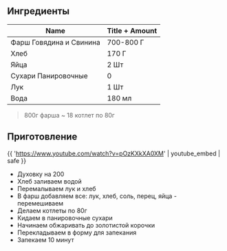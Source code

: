 ## Ингредиенты

| Name                    | Title + Amount |
|-------------------------|----------------|
| Фарш Говядина и Свинина | 700-800 Г      |
| Хлеб                    | 170 Г          |
| Яйца                    | 2 Шт           |
| Сухари Панировочные     | 0              |
| Лук                     | 1 Шт           |
| Вода                    | 180 мл         |

> 800г фарша ~ 18 котлет по 80г

## Приготовление

{{ 'https://www.youtube.com/watch?v=pOzKXkXA0XM' | youtube_embed | safe }}

- Духовку на 200
- Хлеб заливаем водой
- Перемалываем лук и хлеб
- В фарш добавляем все: лук, хлеб, соль, перец, яйца - перемешиваем
- Делаем котлеты по 80г
- Кидаем в панировочные сухари
- Начинаем обжаривать до золотистой корочки
- Перекладываем в форму для запекания
- Запекаем 10 минут